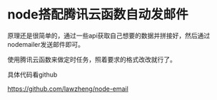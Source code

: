 # node搭配腾讯云函数自动发邮件



原理还是很简单的，通过一些api获取自己想要的数据并拼接好，然后通过nodemailer发送邮件即可。

使用腾讯云函数来做定时任务，照着要求的格式改改就行了。





具体代码看github

https://github.com/lawzheng/node-email

